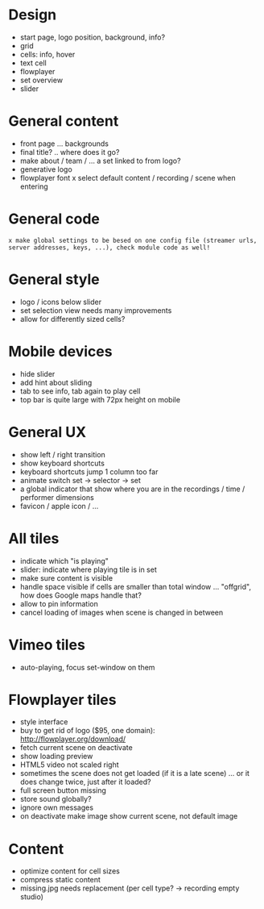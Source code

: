 Design
==========================
- start page, logo position, background, info?
- grid
- cells: info, hover
- text cell
- flowplayer
- set overview
- slider


General content
==========================
- front page ... backgrounds
- final title? .. where does it go?
- make about / team / ... a set linked to from logo?
- generative logo
- flowplayer font
	x select default content / recording / scene when entering


General code
==========================
	x make global settings to be besed on one config file (streamer urls, server addresses, keys, ...), check module code as well!


General style
==========================
- logo / icons below slider
- set selection view needs many improvements
- allow for differently sized cells?


Mobile devices
==========================
- hide slider
- add hint about sliding
- tab to see info, tab again to play cell
- top bar is quite large with 72px height on mobile


General UX
==========================
- show left / right transition
- show keyboard shortcuts
- keyboard shortcuts jump 1 column too far
- animate switch set -> selector -> set
- a global indicator that show where you are in the recordings / time / performer dimensions
- favicon / apple icon / ...


All tiles
==========================
- indicate which "is playing"
- slider: indicate where playing tile is in set
- make sure content is visible
- handle space visible if cells are smaller than total window ... "offgrid", how does Google maps handle that?
- allow to pin information
- cancel loading of images when scene is changed in between


Vimeo tiles
==========================
- auto-playing, focus set-window on them


Flowplayer tiles
==========================
- style interface
- buy to get rid of logo ($95, one domain): http://flowplayer.org/download/
- fetch current scene on deactivate
- show loading preview
- HTML5 video not scaled right
- sometimes the scene does not get loaded (if it is a late scene) ... or it does change twice, just after it loaded?
- full screen button missing
- store sound globally?
- ignore own messages
- on deactivate make image show current scene, not default image


Content
==========================
- optimize content for cell sizes
- compress static content
- missing.jpg needs replacement (per cell type? -> recording empty studio)

